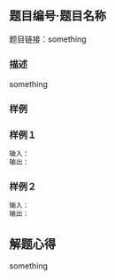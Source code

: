 ## 题目编号·题目名称

题目链接：something

### 描述

something

### 样例

### 样例１

```markdown
输入：
输出：
```
### 样例２

```markdown
输入：
输出：
```

## 解题心得

something